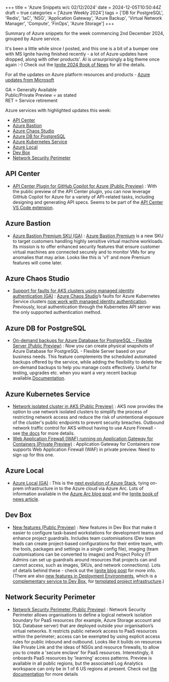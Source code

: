 +++
title = 'Azure Snippets w/c 02/12/2024'
date = 2024-12-05T10:50:44Z
draft = true
categories = ['Azure Weekly 2024']
tags = ['DB for PostgreSQL', 'Redis', 'IaC', 'NSG', 'Application Gateway', 'Azure Backup', 'Virtual Network Manager', 'Compute', 'FinOps', 'Azure Storage']
+++

Summary of Azure snippets for the week commencing 2nd December 2024, grouped by Azure service.

It's been a little while since I posted, and this one is a bit of a bumper one with MS Ignite having finished recently - a lot of Azure updates have dropped, along with other products'. AI is unsurprisingly a big theme once again :-) Check out the [Ignite 2024 Book of News](https://news.microsoft.com/ignite-2024-book-of-news/) for all the details.

For all the updates on Azure platform resources and products - [Azure updates from Microsoft](https://azure.microsoft.com/en-gb/updates/)

GA = Generally Available  
Public/Private Preview = as stated  
RET = Service retirement

Azure services with highlighted updates this week:

- [API Center](#api-center)
- [Azure Bastion](#azure-bastion)
- [Azure Chaos Studio](#azure-chaos-studio)
- [Azure DB for PostgreSQL](#azure-db-for-postgresql)
- [Azure Kubernetes Service](#azure-kubernetes-service)
- [Azure Local](#azure-local)
- [Dev Box](#dev-box)
- [Network Security Perimeter](#network-security-perimeter)

## API Center

- [API Center Plugin for GitHub Copilot for Azure (Public Preview)](https://azure.microsoft.com/en-gb/updates?id=469053) : With the public preview of the API Center plugin, you can now leverage GitHub Copilot for Azure for a variety of API-related tasks, including designing and generating API specs. Seems to be part of the [API Center VS Code extension](https://marketplace.visualstudio.com/items?itemName=apidev.azure-api-center).

## Azure Bastion

- [Azure Bastion Premium SKU (GA)](https://azure.microsoft.com/en-gb/updates?id=469288) : [Azure Bastion Premium](https://learn.microsoft.com/en-us/azure/bastion/bastion-overview#sku) is a new SKU to target customers handling highly sensitive virtual machine workloads. Its mission is to offer enhanced security features that ensure customer virtual machines are connected securely and to monitor VMs for any anomalies that may arise. Looks like this is 'v1' and more Premium features will come later.

## Azure Chaos Studio

- [Support for faults for AKS clusters using managed identity authentication (GA)](https://azure.microsoft.com/en-gb/updates?id=467714) : [Azure Chaos Studio](https://learn.microsoft.com/en-us/azure/chaos-studio/)’s faults for Azure Kubernetes Service clusters [now work with managed identity authentication](https://learn.microsoft.com/en-us/azure/chaos-studio/chaos-studio-aks-authentication?tabs=azure-portal). Previously, local authentication through the Kubernetes API server was the only supported authentication method.

## Azure DB for PostgreSQL

- [On-demand backups for Azure Database for PostgreSQL - Flexible Server (Public Preview)](https://azure.microsoft.com/en-gb/updates?id=467509) : Now you can create physical snapshots of Azure Database for PostgreSQL - Flexible Server based on your business needs. This feature complements the scheduled automated backups offered by the service, while adding the flexibility to delete the on-demand backups to help you manage costs effectively. Useful for testing, upgrades etc. when you want a very recent backup available.[Documentation](https://learn.microsoft.com/en-us/azure/postgresql/flexible-server/concepts-backup-restore#on-demand-backups-preview).

## Azure Kubernetes Service

- [Network isolated cluster in AKS (Public Preview)](https://azure.microsoft.com/en-gb/updates?id=466980) : AKS now provides the option to use network isolated clusters to simplify the process of restricting network access and reduce the risk of unintentional exposure of the cluster's public endpoints to prevent security breaches. Outbound network traffic control for AKS without having to use Azure Firewall - see [the docs](https://learn.microsoft.com/en-gb/azure/aks/concepts-network-isolated) for more details.
- [Web Application Firewall (WAF) running on Application Gateway for Containers (Private Preview)](https://azure.microsoft.com/en-gb/updates?id=468587) : Application Gateway for Containers now supports Web Application Firewall (WAF) in private preview. Need to sign up for this one.

## Azure Local

- [Azure Local (GA)](https://azure.microsoft.com/en-gb/updates?id=467372) : This is the [next evolution of Azure Stack](https://learn.microsoft.com/en-gb/azure/azure-local/rename-to-azure-local), tying on-prem infrastructure in to the Azure cloud via Azure Arc. Lots of information available in the [Azure Arc blog post](https://techcommunity.microsoft.com/blog/azurearcblog/introducing-azure-local-cloud-infrastructure-for-distributed-locations-enabled-b/4296017) and the [Ignite book of news article](https://news.microsoft.com/ignite-2024-book-of-news/#a-331-azure-expands-adaptive-cloud-introduces-azure-local-infrastructure-solution-).

## Dev Box

- [New features (Public Preview)](https://azure.microsoft.com/en-gb/updates?id=468062) : New features in Dev Box that make it easier to configure task-based workstations for development teams and enhance project guardrails. Includes team customisations (Dev team leads can create project-based configurations for their entire team, with the tools, packages and settings in a single config file), imaging (team customisations can be converted to images) and Project Policy (IT Admins can set up guardrails around resources that projects can and cannot access, such as images, SKUs, and network connections). Lots of details behind these - check out the [Ignite blog post](https://devblogs.microsoft.com/develop-from-the-cloud/devboxignite2024/) for more info. (There are also [new features in Deployment Environments](https://azure.microsoft.com/en-gb/updates?id=468076), which is a [complementary service to Dev Box](https://learn.microsoft.com/en-gb/azure/deployment-environments/overview-what-is-azure-deployment-environments#components-shared-with-microsoft-dev-box), for [templated project infrastructure](https://devblogs.microsoft.com/develop-from-the-cloud/adeignite2024/).)

## Network Security Perimeter

- [Network Security Perimeter (Public Preview)](https://azure.microsoft.com/en-gb/updates?id=469298) : Network Security Perimeter allows organisations to define a logical network isolation boundary for PaaS resources (for example, Azure Storage account and SQL Database server) that are deployed outside your organisation’s virtual networks. It restricts public network access to PaaS resources within the perimeter; access can be exempted by using explicit access rules for public inbound and outbound. Looks like it builds on resources like Private Link and the ideas of NSGs and resource firewalls, to allow you to create a 'secure enclave' for PaaS resources. Interestingly, it onboards PaaS resources by 'learning' access patterns. Preview is available in all public regions, but the associated Log Analytics workspace can only be in 1 of 6 US regions at present. Check out [the documentation](https://learn.microsoft.com/en-us/azure/private-link/network-security-perimeter-concepts) for more details